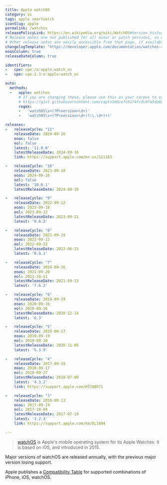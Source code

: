 ```yaml
---
title: Apple watchOS
category: os
tags: apple smartwatch
iconSlug: apple
permalink: /watchos
releasePolicyLink: https://en.wikipedia.org/wiki/WatchOS#Version_history
# Release notes are not published for all minor or patch versions, so using only the major version.
# Other release notes are easily accessible from that page, if available.
changelogTemplate: "https://developer.apple.com/documentation/watchos-release-notes/watchos-__RELEASE_CYCLE__-release-notes"
eoasColumn: true
releaseDateColumn: true

identifiers:
-   cpe: cpe:/o:apple:watch_os
-   cpe: cpe:2.3:o:apple:watch_os

auto:
  methods:
  -   apple: watchos
      # If you are changing these, please use this as your corpus to validate your changes:
      # https://gist.githubusercontent.com/captn3m0/e7cb1f4fc3c07a5da0296ebda2b33e15/raw/5747e42ad611ec9ffdb7a2d1c0e3946bb87ab6d7/apple.txt
      regex:
      -   'watchOS\s+(?P<version>\d+)'
      -   'watchOS\s+(?P<version>\d+(?:\.\d+)+)'

releases:
-   releaseCycle: "11"
    releaseDate: 2024-09-16
    eoas: false
    eol: false
    latest: '11.0.0'
    latestReleaseDate: 2024-09-16
    link: https://support.apple.com/en-us/121163

-   releaseCycle: "10"
    releaseDate: 2023-09-18
    eoas: 2024-09-16
    eol: false
    latest: '10.6.1'
    latestReleaseDate: 2024-08-19

-   releaseCycle: "9"
    releaseDate: 2022-09-12
    eoas: 2023-09-18
    eol: 2023-09-22
    latestReleaseDate: 2023-09-21
    latest: '9.6.3'

-   releaseCycle: "8"
    releaseDate: 2021-09-20
    eoas: 2022-09-12
    eol: 2022-09-22
    latestReleaseDate: 2023-06-21
    latest: '8.8.1'

-   releaseCycle: "7"
    releaseDate: 2020-09-16
    eoas: 2021-09-20
    eol: 2021-10-11
    latestReleaseDate: 2021-09-13
    latest: '7.6.2'

-   releaseCycle: "6"
    releaseDate: 2019-09-19
    eoas: 2020-09-16
    eol: 2020-09-16
    latestReleaseDate: 2020-12-14
    latest: '6.3'

-   releaseCycle: "5"
    releaseDate: 2018-09-17
    eoas: 2019-09-19
    eol: 2019-09-30
    latestReleaseDate: 2020-11-05
    latest: '5.3.9'

-   releaseCycle: "4"
    releaseDate: 2017-09-19
    eoas: 2018-09-17
    eol: 2018-09-27
    latestReleaseDate: 2018-07-09
    latest: '4.3.2'
    link: https://support.apple.com/HT208071

-   releaseCycle: "3"
    releaseDate: 2016-09-13
    eoas: 2017-09-19
    eol: 2017-10-04
    latestReleaseDate: 2017-07-19
    latest: '3.2.3'
    link: https://support.apple.com/kb/DL1894

---
```


> [watchOS](https://www.apple.com/watchos/) is Apple's mobile operating system for its Apple
> Watches. It is based on iOS, and introduced in 2015.

Major versions of watchOS are released annually, with the previous major version losing support.

Apple publishes a [Compatibility Table](https://support.apple.com/118490) for supported combinations
of iPhone, iOS, watchOS.
